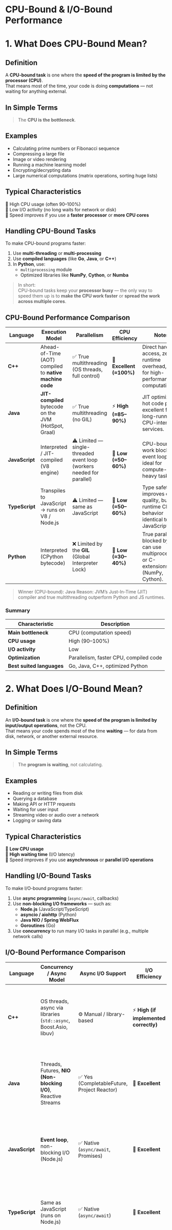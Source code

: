 # CPU-Bound & I/O-Bound Performance

# 1. What Does CPU-Bound Mean?

## Definition
A **CPU-bound task** is one where the **speed of the program is limited by the processor (CPU)**.  
That means most of the time, your code is doing **computations** — not waiting for anything external.

## In Simple Terms

> The **CPU is the bottleneck**.

## Examples
- Calculating prime numbers or Fibonacci sequence  
- Compressing a large file  
- Image or video rendering  
- Running a machine learning model  
- Encrypting/decrypting data  
- Large numerical computations (matrix operations, sorting huge lists)

## Typical Characteristics
 🔹 High CPU usage (often 90–100%)  
 🔹 Low I/O activity (no long waits for network or disk)  
 🔹 Speed improves if you use a **faster processor** or **more CPU cores**

## Handling CPU-Bound Tasks

To make CPU-bound programs faster:

1. Use **multi-threading** or **multi-processing**  
2. Use **compiled languages** (like **Go**, **Java**, or **C++**)  
3. In **Python**, use:
   - `multiprocessing` module  
   - Optimized libraries like **NumPy**, **Cython**, or **Numba**

> In short:  
> CPU-bound tasks keep your **processor busy** — the only way to speed them up is to **make the CPU work faster** or **spread the work across multiple cores**.

## CPU-Bound Performance Comparison

| **Language**   | **Execution Model**                                     | **Parallelism**                                                       | **CPU Efficiency**       | **Notes**                                                                                 |
| -------------- | ------------------------------------------------------- | --------------------------------------------------------------------- | ------------------------ | ----------------------------------------------------------------------------------------- |
| **C++**        | Ahead-of-Time (AOT) compiled to **native machine code** | ✅ True multithreading (OS threads, full control)                      | 🚀 **Excellent (≈100%)** | Direct hardware access, zero runtime overhead, best for high-performance computation.     |
| **Java**       | **JIT-compiled** bytecode on the JVM (HotSpot, Graal)   | ✅ True multithreading (no GIL)                                        | ⚡ **High (≈85–90%)**     | JIT optimizes hot code paths; excellent for long-running CPU-intensive services.          |
| **JavaScript** | Interpreted / JIT-compiled (V8 engine)                  | ⚠️ Limited — single-threaded event loop (workers needed for parallel) | 🔴 **Low (≈50–60%)**     | CPU-bound work blocks the event loop; not ideal for compute-heavy tasks.                  |
| **TypeScript** | Transpiles to JavaScript → runs on V8 / Node.js         | ⚠️ Limited — same as JavaScript                                       | 🔴 **Low (≈50–60%)**     | Type safety improves code quality, but runtime CPU behavior identical to JavaScript.      |
| **Python**     | Interpreted (CPython bytecode)                          | ❌ Limited by the **GIL** (Global Interpreter Lock)                    | 🐢 **Low (≈30–40%)**     | True parallelism blocked by GIL; can use multiprocessing or C-extensions (NumPy, Cython). |


> Winner (CPU-bound): Java
> Reason: JVM’s Just-In-Time (JIT) compiler and true multithreading outperform Python and JS runtimes.


### Summary

| Characteristic | Description |
|----------------|-------------|
| **Main bottleneck** | CPU (computation speed) |
| **CPU usage** | High (90–100%) |
| **I/O activity** | Low |
| **Optimization** | Parallelism, faster CPU, compiled code |
| **Best suited languages** | Go, Java, C++, optimized Python |

# 2. What Does I/O-Bound Mean?

## Definition
An **I/O-bound task** is one where the **speed of the program is limited by input/output operations**, not the CPU.  
That means your code spends most of the time **waiting** — for data from disk, network, or another external resource.

## In Simple Terms
> The **program is waiting**, not calculating.

## Examples
- Reading or writing files from disk  
- Querying a database  
- Making API or HTTP requests  
- Waiting for user input  
- Streaming video or audio over a network  
- Logging or saving data  

## Typical Characteristics
 🔹 **Low CPU usage**  
 🔹 **High waiting time** (I/O latency)  
 🔹 Speed improves if you use **asynchronous** or **parallel I/O operations**

## Handling I/O-Bound Tasks

To make I/O-bound programs faster:

1. Use **async programming** (`async/await`, callbacks)  
2. Use **non-blocking I/O frameworks** — such as:
   - **Node.js** (JavaScript/TypeScript)
   - **asyncio / aiohttp** (Python)
   - **Java NIO / Spring WebFlux**
   - **Goroutines** (Go)
3. Use **concurrency** to run many I/O tasks in parallel (e.g., multiple network calls)

## I/O-Bound Performance Comparison

| **Language**   | **Concurrency / Async Model**                                     | **Async I/O Support**                      | **I/O Efficiency**                    | **Notes**                                                                                                        |
| -------------- | ----------------------------------------------------------------- | ------------------------------------------ | ------------------------------------- | ---------------------------------------------------------------------------------------------------------------- |
| **C++**        | OS threads, async via libraries (`std::async`, Boost.Asio, libuv) | ⚙️ Manual / library-based                  | ⚡ **High (if implemented correctly)** | Extremely fast but complex; requires manual memory and thread management for scalable async I/O.                 |
| **Java**       | Threads, Futures, **NIO (Non-blocking I/O)**, Reactive Streams    | ✅ Yes (CompletableFuture, Project Reactor) | 🚀 **Excellent**                      | Mature async ecosystem; JVM handles thousands of concurrent I/O tasks efficiently (e.g., Spring WebFlux, Netty). |
| **JavaScript** | **Event loop**, non-blocking I/O (Node.js)                        | ✅ Native (`async/await`, Promises)         | 🚀 **Excellent**                      | Designed for async I/O; single-threaded event loop can manage massive concurrent I/O (100k+ connections).        |
| **TypeScript** | Same as JavaScript (runs on Node.js)                              | ✅ Native (`async/await`)                   | 🚀 **Excellent**                      | Same I/O efficiency as JS, but adds compile-time type safety — ideal for large-scale async systems.              |
| **Python**     | **AsyncIO**, event loop (since Python 3.5+)                       | ✅ Yes (`asyncio`, `aiohttp`)               | ⚡ **Good**                            | Strong async features, but slower interpreter and higher latency under extreme loads compared to Node.js or Go.  |

> Winner (I/O-bound): JavaScript / TypeScript
> Reason: Node.js’ non-blocking event loop and async nature excel in high-throughput I/O tasks.

### Summary

| Characteristic | Description |
|----------------|-------------|
| **Main bottleneck** | Input/Output (disk, network, database) |
| **CPU usage** | Low |
| **I/O latency** | High |
| **Optimization** | Async / non-blocking I/O |
| **Best suited languages** | Go, JavaScript, TypeScript, Python (asyncio), Java (NIO) |

> In short:  
> I/O-bound tasks spend most of their time **waiting for data** — the best way to make them faster is through **asynchronous or parallel I/O**.

## 3. CPU-Bound vs I/O-Bound — Side by Side

| Feature                  | **CPU-Bound**                              | **I/O-Bound**                                |
| ------------------------ | ------------------------------------------ | -------------------------------------------- |
| **Main bottleneck**      | CPU (computation)                          | Input/output (network, disk, etc.)           |
| **CPU usage**            | High (near 100%)                           | Low or fluctuating                           |
| **Wait time**            | Minimal                                    | High (waiting for external data)             |
| **Best optimization**    | Parallelism / multicore                    | Asynchronous / non-blocking I/O              |
| **Example tasks**        | Encryption, data processing, ML, rendering | File upload, API calls, database queries     |
| **Languages that excel** | Go, Java, C++                              | Go, JavaScript, TypeScript, Python (asyncio) |

##

## In short:

> Java → Best for enterprise, heavy computation, mature systems.

> JavaScript/TypeScript → Best for async I/O and full-stack web.

> Python → Best for data, AI, automation, not performance.

> Go → Best all-rounder for modern distributed, concurrent, and high-performance backends.
